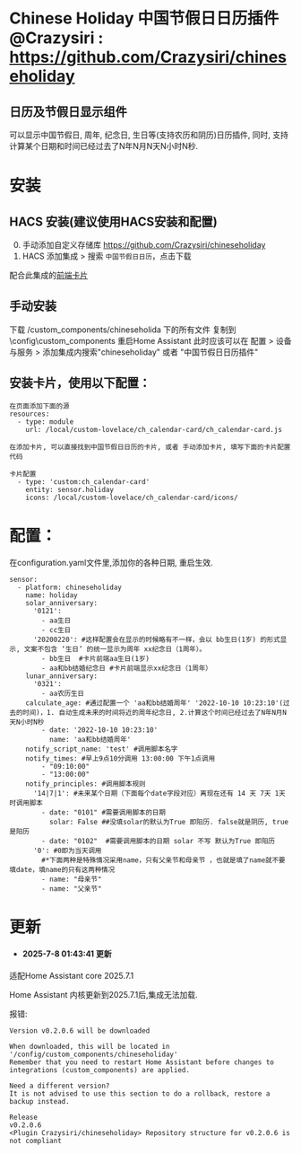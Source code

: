 
# Chinese Holiday 中国节假日日历插件 @Crazysiri : https://github.com/Crazysiri/chineseholiday
## 日历及节假日显示组件
可以显示中国节假日, 周年, 纪念日, 生日等(支持农历和阴历)日历插件, 同时, 支持计算某个日期和时间已经过去了N年N月N天N小时N秒.


# 安装
## HACS 安装(建议使用HACS安装和配置)
0. 手动添加自定义存储库 https://github.com/Crazysiri/chineseholiday 
1. HACS 添加集成 > 搜索 ```中国节假日日历```，点击下载

配合此集成的[前端卡片](https://github.com/Crazysiri/chineseholiday_card)

## 手动安装
下载 /custom_components/chineseholida 下的所有文件
复制到 \config\custom_components 
重启Home Assistant
此时应该可以在 配置 > 设备与服务 > 添加集成内搜索"chineseholiday" 或者 "中国节假日日历插件"

## 安装卡片，使用以下配置：

```
在页面添加下面的源
resources:
  - type: module
    url: /local/custom-lovelace/ch_calendar-card/ch_calendar-card.js

在添加卡片, 可以直接找到中国节假日日历的卡片, 或者 手动添加卡片, 填写下面的卡片配置代码

卡片配置
  - type: 'custom:ch_calendar-card'
    entity: sensor.holiday                                        
    icons: /local/custom-lovelace/ch_calendar-card/icons/

```

# 配置：
在configuration.yaml文件里,添加你的各种日期, 重启生效.

```
sensor:
  - platform: chineseholiday
    name: holiday
    solar_anniversary:
      '0121':
        - aa生日
        - cc生日
      '20200220': #这样配置会在显示的时候略有不一样，会以 bb生日(1岁) 的形式显示, 文案不包含 ‘生日’ 的统一显示为周年 xx纪念日（1周年）。
        - bb生日  #卡片前端aa生日(1岁)
        - aa和bb结婚纪念日 #卡片前端显示xx纪念日（1周年）
    lunar_anniversary:
      '0321':
        - aa农历生日
    calculate_age: #通过配置一个 'aa和bb结婚周年' '2022-10-10 10:23:10'(过去的时间)，1. 自动生成未来的时间将近的周年纪念日, 2.计算这个时间已经过去了N年N月N天N小时N秒
        - date: '2022-10-10 10:23:10'
          name: 'aa和bb结婚周年'
    notify_script_name: 'test' #调用脚本名字
    notify_times: #早上9点10分调用 13:00:00 下午1点调用
        - "09:10:00" 
        - "13:00:00"
    notify_principles: #调用脚本规则
      '14|7|1': #未来某个日期（下面每个date字段对应）离现在还有 14 天 7天 1天时调用脚本
        - date: "0101" #需要调用脚本的日期
          solar: False ##没填solar的默认为True 即阳历. false就是阴历, true是阳历 
        - date: "0102"  #需要调用脚本的日期 solar 不写 默认为True 即阳历
      '0': #0即为当天调用
        #*下面两种是特殊情况采用name，只有父亲节和母亲节 ，也就是填了name就不要填date，填name的只有这两种情况
        - name: "母亲节"
        - name: "父亲节"

```


# 更新


+ #### 2025-7-8 01:43:41 更新

适配Home Assistant core 2025.7.1

Home Assistant 内核更新到2025.7.1后,集成无法加载.

报错:
```
Version v0.2.0.6 will be downloaded

When downloaded, this will be located in '/config/custom_components/chineseholiday'
Remember that you need to restart Home Assistant before changes to integrations (custom_components) are applied.

Need a different version?
It is not advised to use this section to do a rollback, restore a backup instead.

Release
v0.2.0.6
<Plugin Crazysiri/chineseholiday> Repository structure for v0.2.0.6 is not compliant

```
